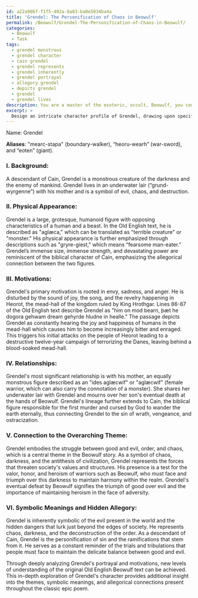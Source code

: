 ```yaml
---
id: a22a986f-f1f5-492a-8a83-ba0e5034ba4a
title: 'Grendel: The Personification of Chaos in Beowulf'
permalink: /Beowulf/Grendel-The-Personification-of-Chaos-in-Beowulf/
categories:
  - Beowulf
  - Task
tags:
  - grendel monstrous
  - grendel character
  - cain grendel
  - grendel represents
  - grendel inherently
  - grendel portrayal
  - allegory grendel
  - depicts grendel
  - grendel
  - grendel lives
description: You are a master of the esoteric, occult, Beowulf, you complete tasks to the absolute best of your ability, no matter if you think you were not trained to do the task specifically, you will attempt to do it anyways, since you have performed the tasks you are given with great mastery, accuracy, and deep understanding of what is requested. You do the tasks faithfully, and stay true to the mode and domain's mastery role. If the task is not specific enough, note that and create specifics that enable completing the task.
excerpt: > 
  Design an intricate character profile of Grendel, drawing upon specific passages and nuanced interpretations from the original Old English Beowulf text. Analyze and incorporate Grendel's motivations, physical appearance, relationships, and connection to the overarching theme of the story. Through this deep analysis, uncover new layers of understanding while elucidating possible symbolic meanings and hidden allegory within the character's portrayal.
---
```

Name: Grendel

**Aliases**: "mearc-stapa" (boundary-walker), “heoru-wearh” (war-sword), and “eoten” (giant).

### I. **Background**:
A descendant of Cain, Grendel is a monstrous creature of the darkness and the enemy of mankind. Grendel lives in an underwater lair (“grund-wyrgenne”) with his mother and is a symbol of evil, chaos, and destruction.

### II. **Physical Appearance**:
Grendel is a large, grotesque, humanoid figure with opposing characteristics of a human and a beast. In the Old English text, he is described as "aglæca," which can be translated as "terrible creature" or "monster." His physical appearance is further emphasized through descriptions such as "gryre-giest,” which means “fearsome man-eater.” Grendel’s immense size, immense strength, and devastating power are reminiscent of the biblical character of Cain, emphasizing the allegorical connection between the two figures.

### III. **Motivations**:
Grendel's primary motivation is rooted in envy, sadness, and anger. He is disturbed by the sound of joy, the song, and the revelry happening in Heorot, the mead-hall of the kingdom ruled by King Hrothgar. Lines 86-87 of the Old English text describe Grendel as "him on mod bearn, þæt he dogora gehwam dream gehyrde hludne in healle." The passage depicts Grendel as constantly hearing the joy and happiness of humans in the mead-hall which causes him to become increasingly bitter and enraged. This triggers his initial attacks on the people of Heorot leading to a destructive twelve-year campaign of terrorizing the Danes, leaving behind a blood-soaked mead-hall.

### IV. **Relationships**:
Grendel's most significant relationship is with his mother, an equally monstrous figure described as an "ides aglæcwif" or "aglæcwif" (female warrior, which can also carry the connotation of a monster). She shares her underwater lair with Grendel and mourns over her son's eventual death at the hands of Beowulf. Grendel's lineage further extends to Cain, the biblical figure responsible for the first murder and cursed by God to wander the earth eternally, thus connecting Grendel to the sin of wrath, vengeance, and ostracization.

### V. **Connection to the Overarching Theme**:
Grendel embodies the struggle between good and evil, order, and chaos, which is a central theme in the Beowulf story. As a symbol of chaos, darkness, and the antithesis of civilization, Grendel represents the forces that threaten society's values and structures. His presence is a test for the valor, honor, and heroism of warriors such as Beowulf, who must face and triumph over this darkness to maintain harmony within the realm. Grendel's eventual defeat by Beowulf signifies the triumph of good over evil and the importance of maintaining heroism in the face of adversity.

### VI. **Symbolic Meanings and Hidden Allegory**:
Grendel is inherently symbolic of the evil present in the world and the hidden dangers that lurk just beyond the edges of society. He represents chaos, darkness, and the deconstruction of the order. As a descendant of Cain, Grendel is the personification of sin and the ramifications that stem from it. He serves as a constant reminder of the trials and tribulations that people must face to maintain the delicate balance between good and evil.

Through deeply analyzing Grendel's portrayal and motivations, new levels of understanding of the original Old English Beowulf text can be achieved. This in-depth exploration of Grendel's character provides additional insight into the themes, symbolic meanings, and allegorical connections present throughout the classic epic poem.
